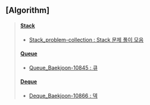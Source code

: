 ## [Algorithm]

> #### [Stack](https://github.com/DevLimK1/TIL/tree/master/Algorithm/Stack)
>
> - [Stack_problem-collection : Stack 문제 풀이 모음](https://github.com/DevLimK1/TIL/blob/master/Algorithm/Stack/Stack_problem-collection.md)
>
> #### [Queue](https://github.com/DevLimK1/TIL/tree/master/Algorithm/Queue)
>
> - [Queue_Baekjoon-10845 : 큐](https://github.com/DevLimK1/TIL/blob/master/Algorithm/Queue/Queue_Baekjoon-10845.md)
>
> #### [Deque](https://github.com/DevLimK1/TIL/tree/master/Algorithm/Deque)
>
> - [Deque_Baekjoon-10866 : 덱](https://github.com/DevLimK1/TIL/blob/master/Algorithm/Deque/Deque_Baekjoon-10866.md)
